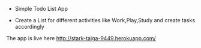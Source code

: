 - Simple Todo List App 

-  Create a List for different activities like Work,Play,Study and create tasks accordingly

The app is live here http://stark-taiga-9449.herokuapp.com/
